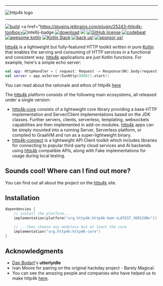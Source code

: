 <hr/>
<img src="https://http4k.org/images/logo-http4k.png" alt="http4k logo">
<hr/>

<a href="https://github.com/http4k/http4k/actions/workflows/build.yaml"><img alt="build" src="https://github.com/http4k/http4k/actions/workflows/build.yaml/badge.svg"></a>
<a href="https://plugins.jetbrains.com/plugin/25243-http4k-toolbox><img alt="intellij-badge" src="https://img.shields.io/jetbrains/plugin/v/25243-http4k-toolbox?label=intellij%20plugin"></a>
<a href="https://mvnrepository.com/artifact/org.http4k"><img alt="download" src="https://img.shields.io/maven-central/v/org.http4k/http4k-core"></a>
<a href="https://codecov.io/gh/http4k/http4k"><img src="https://codecov.io/gh/http4k/http4k/branch/master/graph/badge.svg" /></a>
<a href="http://www.apache.org/licenses/LICENSE-2.0"><img alt="GitHub license" src="https://img.shields.io/badge/license-Apache%20License%202.0-blue.svg?style=flat"></a>
<a href="https://codebeat.co/projects/github-com-http4k-http4k-master"><img alt="codebeat" src="https://codebeat.co/badges/5b369ed4-af27-46f4-ad9c-a307d900617e"></a>
<a href="https://kotlin.link"><img alt="awesome kotlin" src="https://kotlin.link/awesome-kotlin.svg"></a>
<a href="https://opencollective.com/http4k"><img alt="Kotlin Slack" src="https://img.shields.io/badge/chat-kotlin%20slack-orange.svg"></a>
<a href="https://opencollective.com/http4k"><img alt="back us!" src="https://opencollective.com/http4k/backers/badge.svg"></a>
<a href="https://opencollective.com/http4k"><img alt="sponsor us!" src="https://opencollective.com/http4k/sponsors/badge.svg"></a>

[http4k] is a lightweight but fully-featured HTTP toolkit written in pure [Kotlin](https://kotlinlang.org/) that enables the serving and consuming of HTTP
services in a functional and consistent way. [http4k] applications are *just* Kotlin functions. For example, here's a simple echo server:

```kotlin
val app: HttpHandler = { request: Request -> Response(OK).body(request.body) }
val server = app.asServer(SunHttp(8000)).start()
```

You can read about the rationale and ethos of http4k [here](https://http4k.org/rationale)

The [http4k] platform consists of the following main ecosystems, all released under a single version:

- [http4k-core](./core) consists of a lightweight core library providing a base HTTP implementation and Server/Client implementations based on the JDK classes. Further servers, clients, serverless, templating, websockets capabilities are then implemented in add-on modules. [http4k] apps can be simply mounted into a running Server, Serverless platform, or compiled to GraalVM and run as a super-lightweight binary.
- [http4k-connect](./connect) is a lightweight API Client toolkit which includes libraries for connecting to popular third-party cloud
  services and AI backends using [http4k](https://http4k.org) compatible APIs, along with Fake implementations for usage during local
  testing.

<h2>Sounds cool! Where can I find out more?</h2>

You can find out all about the project on the [http4k] site.

## Installation
```kotlin
dependencies {
    // install the platform...
    implementation(platform("org.http4k:http4k-bom:<LATEST_VERSION>"))

    // ...then choose any moduless but at least the core
    implementation("org.http4k:http4k-core")
}
```

## Acknowledgments

* [Dan Bodart](https://twitter.com/DanielBodart)'s **utterlyidle**
* Ivan Moore for pairing on the original hackday project - Barely Magical.
* You can see the amazing people and companies who have helped us to make http4k [here](https://http4k.org/community).

[http4k]: https://http4k.org 
